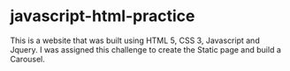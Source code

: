 # javascript-html-practice

This is a website that was built using HTML 5, CSS 3, Javascript and Jquery. I was assigned this challenge to create the Static page and build a Carousel.

